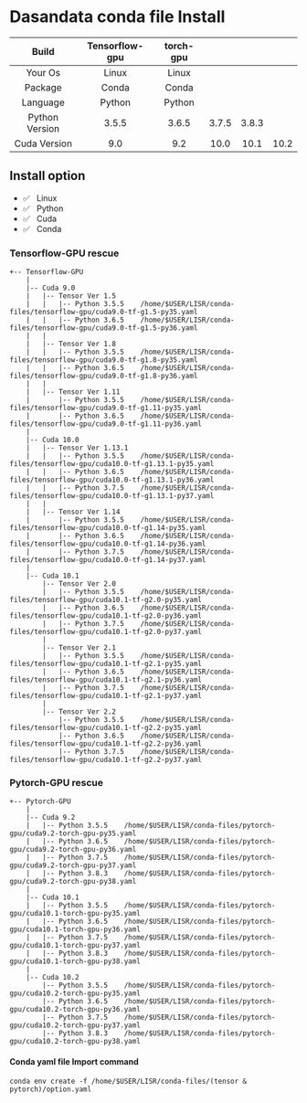 # Dasandata conda file Install


| Build           | Tensorflow-gpu  | torch-gpu |         |         |         |
| :-------------: | :-------------: | :-------: | :-----: | :-----: | :-----: |
| Your Os         | Linux           | Linux                                   |
| Package         | Conda           | Conda                                   |
| Language        | Python          | Python                                  |
| Python Version  | 3.5.5           | 3.6.5     |  3.7.5  |  3.8.3  |         |
| Cuda Version    | 9.0             |  9.2      | 10.0    | 10.1    | 10.2    |

## Install option

- :white_check_mark: &nbsp; Linux
- :white_check_mark: &nbsp; Python
- :white_check_mark: &nbsp; Cuda
- :white_check_mark: &nbsp; Conda

### Tensorflow-GPU rescue

```
+-- Tensorflow-GPU
    |
    |-- Cuda 9.0
    |   |-- Tensor Ver 1.5
    |   |   |-- Python 3.5.5    /home/$USER/LISR/conda-files/tensorflow-gpu/cuda9.0-tf-g1.5-py35.yaml
    |   |   |-- Python 3.6.5    /home/$USER/LISR/conda-files/tensorflow-gpu/cuda9.0-tf-g1.5-py36.yaml
    |   |
    |   |-- Tensor Ver 1.8
    |   |   |-- Python 3.5.5    /home/$USER/LISR/conda-files/tensorflow-gpu/cuda9.0-tf-g1.8-py35.yaml
    |   |   |-- Python 3.6.5    /home/$USER/LISR/conda-files/tensorflow-gpu/cuda9.0-tf-g1.8-py36.yaml
    |   |
    |   |-- Tensor Ver 1.11
    |       |-- Python 3.5.5    /home/$USER/LISR/conda-files/tensorflow-gpu/cuda9.0-tf-g1.11-py35.yaml
    |       |-- Python 3.6.5    /home/$USER/LISR/conda-files/tensorflow-gpu/cuda9.0-tf-g1.11-py36.yaml
    |
    |-- Cuda 10.0        
    |   |-- Tensor Ver 1.13.1
    |   |   |-- Python 3.5.5    /home/$USER/LISR/conda-files/tensorflow-gpu/cuda10.0-tf-g1.13.1-py35.yaml
    |   |   |-- Python 3.6.5    /home/$USER/LISR/conda-files/tensorflow-gpu/cuda10.0-tf-g1.13.1-py36.yaml
    |   |   |-- Python 3.7.5    /home/$USER/LISR/conda-files/tensorflow-gpu/cuda10.0-tf-g1.13.1-py37.yaml
    |   |
    |   |-- Tensor Ver 1.14
    |       |-- Python 3.5.5    /home/$USER/LISR/conda-files/tensorflow-gpu/cuda10.0-tf-g1.14-py35.yaml
    |       |-- Python 3.6.5    /home/$USER/LISR/conda-files/tensorflow-gpu/cuda10.0-tf-g1.14-py36.yaml
    |       |-- Python 3.7.5    /home/$USER/LISR/conda-files/tensorflow-gpu/cuda10.0-tf-g1.14-py37.yaml
    |
    |-- Cuda 10.1
        |-- Tensor Ver 2.0
        |   |-- Python 3.5.5    /home/$USER/LISR/conda-files/tensorflow-gpu/cuda10.1-tf-g2.0-py35.yaml
        |   |-- Python 3.6.5    /home/$USER/LISR/conda-files/tensorflow-gpu/cuda10.1-tf-g2.0-py36.yaml
        |   |-- Python 3.7.5    /home/$USER/LISR/conda-files/tensorflow-gpu/cuda10.1-tf-g2.0-py37.yaml
        |
        |-- Tensor Ver 2.1
        |   |-- Python 3.5.5    /home/$USER/LISR/conda-files/tensorflow-gpu/cuda10.1-tf-g2.1-py35.yaml
        |   |-- Python 3.6.5    /home/$USER/LISR/conda-files/tensorflow-gpu/cuda10.1-tf-g2.1-py36.yaml
        |   |-- Python 3.7.5    /home/$USER/LISR/conda-files/tensorflow-gpu/cuda10.1-tf-g2.1-py37.yaml
        |
        |-- Tensor Ver 2.2
            |-- Python 3.5.5    /home/$USER/LISR/conda-files/tensorflow-gpu/cuda10.1-tf-g2.2-py35.yaml
            |-- Python 3.6.5    /home/$USER/LISR/conda-files/tensorflow-gpu/cuda10.1-tf-g2.2-py36.yaml
            |-- Python 3.7.5    /home/$USER/LISR/conda-files/tensorflow-gpu/cuda10.1-tf-g2.2-py37.yaml
```

### Pytorch-GPU rescue

```
+-- Pytorch-GPU
    |
    |-- Cuda 9.2
    |   |-- Python 3.5.5    /home/$USER/LISR/conda-files/pytorch-gpu/cuda9.2-torch-gpu-py35.yaml
    |   |-- Python 3.6.5    /home/$USER/LISR/conda-files/pytorch-gpu/cuda9.2-torch-gpu-py36.yaml
    |   |-- Python 3.7.5    /home/$USER/LISR/conda-files/pytorch-gpu/cuda9.2-torch-gpu-py37.yaml
    |   |-- Python 3.8.3    /home/$USER/LISR/conda-files/pytorch-gpu/cuda9.2-torch-gpu-py38.yaml
    |
    |-- Cuda 10.1
    |   |-- Python 3.5.5    /home/$USER/LISR/conda-files/pytorch-gpu/cuda10.1-torch-gpu-py35.yaml
    |   |-- Python 3.6.5    /home/$USER/LISR/conda-files/pytorch-gpu/cuda10.1-torch-gpu-py36.yaml
    |   |-- Python 3.7.5    /home/$USER/LISR/conda-files/pytorch-gpu/cuda10.1-torch-gpu-py37.yaml
    |   |-- Python 3.8.3    /home/$USER/LISR/conda-files/pytorch-gpu/cuda10.1-torch-gpu-py38.yaml
    |
    |-- Cuda 10.2
        |-- Python 3.5.5    /home/$USER/LISR/conda-files/pytorch-gpu/cuda10.2-torch-gpu-py35.yaml
        |-- Python 3.6.5    /home/$USER/LISR/conda-files/pytorch-gpu/cuda10.2-torch-gpu-py36.yaml
        |-- Python 3.7.5    /home/$USER/LISR/conda-files/pytorch-gpu/cuda10.2-torch-gpu-py37.yaml
        |-- Python 3.8.3    /home/$USER/LISR/conda-files/pytorch-gpu/cuda10.2-torch-gpu-py38.yaml
```

#### Conda yaml file Import command

```
conda env create -f /home/$USER/LISR/conda-files/(tensor & pytorch)/option.yaml
```
